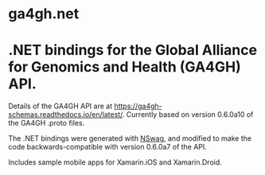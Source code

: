 # ga4gh.net
# .NET bindings for the Global Alliance for Genomics and Health (GA4GH) API.

Details of the GA4GH API are at https://ga4gh-schemas.readthedocs.io/en/latest/. Currently based on version 0.6.0a10 of the GA4GH .proto files.

The .NET bindings were generated with [NSwag](http://nswag.org), and modified to make the code backwards-compatible with version 0.6.0a7 of the API.

Includes sample mobile apps for Xamarin.iOS and Xamarin.Droid.
